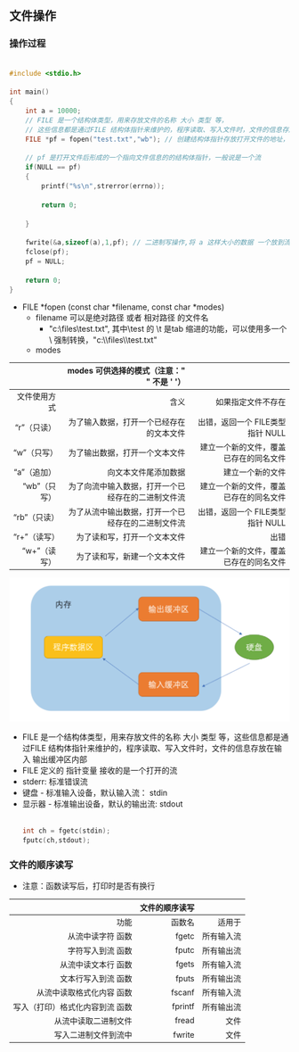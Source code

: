 
## 文件操作

### 操作过程

```C

#include <stdio.h>

int main()
{
    int a = 10000;
    // FILE 是一个结构体类型，用来存放文件的名称 大小 类型 等，
    // 这些信息都是通过FILE 结构体指针来维护的，程序读取、写入文件时，文件的信息存放在输入 输出缓冲区内部
    FILE *pf = fopen("test.txt","wb"); // 创建结构体指针存放打开文件的地址，"wb" 写一个二进制文件

    // pf 是打开文件后形成的一个指向文件信息的的结构体指针，一般说是一个流
    if(NULL == pf)
    {
        printf("%s\n",strerror(errno));
        
        return 0;

    }

    fwrite(&a,sizeof(a),1,pf); // 二进制写操作,将 a 这样大小的数据 一个放到流 pf 中，返回 a 元素
    fclose(pf);
    pf = NULL;

    return 0;
}

```

- FILE *fopen (const char *filename, const char *modes)
  - filename 可以是绝对路径 或者 相对路径 的文件名
    - "c:\files\test.txt", 其中\test 的 \t 是tab 缩进的功能，可以使用多一个 \ 强制转换，"c:\\\files\\\test.txt"
  - modes 


|  | modes 可供选择的模式（注意：" " 不是 ' '） | |
|---:|---:|---:|
| 文件使用方式 | 含义 |如果指定文件不存在|
|“r”（只读）| 为了输入数据，打开一个已经存在的文本文件 | 出错，返回一个 FILE类型指针 NULL|
|“w”（只写） | 为了输出数据，打开一个文本文件 | 建立一个新的文件，覆盖已存在的同名文件|
|“a”（追加）| 向文本文件尾添加数据 | 建立一个新的文件|
|“wb”（只写） | 为了向流中输入数据，打开一个已经存在的二进制文件流 | 建立一个新的文件，覆盖已存在的同名文件|
|“rb”（只读） | 为了从流中输出数据，打开一个已经存在的二进制文件流 | 出错，返回一个 FILE类型指针 NULL|
|“r+”（读写） | 为了读和写，打开一个文本文件 | 出错 |
|“w+”（读写）| 为了读和写，新建一个文本文件 | 建立一个新的文件，覆盖已存在的同名文件 |

![](../FileOperator/in_out_BufferArea.png)


- FILE 是一个结构体类型，用来存放文件的名称 大小 类型 等，这些信息都是通过FILE 结构体指针来维护的，程序读取、写入文件时，文件的信息存放在输入 输出缓冲区内部
- FILE 定义的 指针变量 接收的是一个打开的流
- stderr:  标准错误流
- 键盘 - 标准输入设备，默认输入流： stdin
- 显示器 - 标准输出设备，默认的输出流: stdout
  ```C
  
  int ch = fgetc(stdin);
  fputc(ch,stdout);
  
  ```

### 文件的顺序读写

- 注意：函数读写后，打印时是否有换行

| |文件的顺序读写 | |
|---:|---:|---:|
|功能 | 函数名 | 适用于 |
|从流中读字符 函数 | fgetc | 所有输入流 |
|字符写入到流 函数 | fputc | 所有输出流 |
|从流中读文本行 函数 | fgets | 所有输入流 |
|文本行写入到流 函数 | fputs | 所有输出流 |
|从流中读取格式化内容 函数 | fscanf | 所有输入流 |
|写入（打印）格式化内容到流 函数 | fprintf | 所有输出流 |
|从流中读取二进制文件 | fread | 文件 |
|写入二进制文件到流中 | fwrite | 文件 |